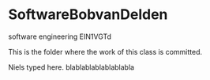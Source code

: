 SoftwareBobvanDelden
====================

software engineering EIN1VGTd

This is the folder where the work of this class is committed.

Niels typed here.
blablablablablablabla
